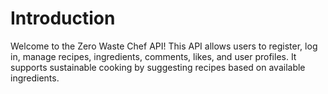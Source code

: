 # Introduction
Welcome to the Zero Waste Chef API! This API allows users to register, log in, manage recipes, ingredients, comments, likes, and user profiles. It supports sustainable cooking by suggesting recipes based on available ingredients.

